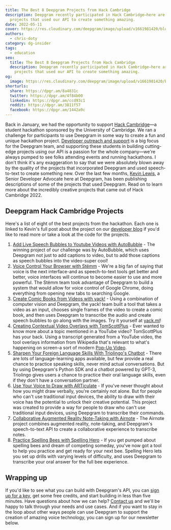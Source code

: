 ```yaml
---
title: The Best 8 Deepgram Projects from Hack Cambridge
description: Deepgram recently participated in Hack Cambridge—here are the top 8
  projects that used our API to create something amazing.
date: 2022-05-11
cover: https://res.cloudinary.com/deepgram/image/upload/v1661981420/blog/best-8-deepgram-projects-hack-cambridge/best-dg-projects-hack-cambridge-thumb-554x220%402x.png
authors:
  - chris-doty
category: dg-insider
tags:
  - education
seo:
  title: The Best 8 Deepgram Projects from Hack Cambridge
  description: Deepgram recently participated in Hack Cambridge—here are the top 8
    projects that used our API to create something amazing.
og:
  image: https://res.cloudinary.com/deepgram/image/upload/v1661981420/blog/best-8-deepgram-projects-hack-cambridge/best-dg-projects-hack-cambridge-thumb-554x220%402x.png
shorturls:
  share: https://dpgr.am/8a4831c
  twitter: https://dpgr.am/4f84b00
  linkedin: https://dpgr.am/ccd93c1
  reddit: https://dpgr.am/3811f57
  facebook: https://dpgr.am/1442a9c
---
```

Back in January, we had the opportunity to support [Hack Cambridge](https://hackcambridge.com/)—a student hackathon sponsored by the University of Cambridge. We ran a challenge for participants to use Deepgram in some way to create a fun and unique hackathon project. [Developer outreach and support](https://sweet-pie-c52a63-blog.netlify.app/) is a big focus for the Deepgram team, and supporting these students in building cutting-edge projects using our API is a passion for the whole company—we're always pumped to see folks attending events and running hackathons. I don't think it's any exaggeration to say that we were absolutely blown away by the quality of the projects that incorporated Deepgram and used speech-to-text to create something new. Over the last few months, [Kevin Lewis](https://sweet-pie-c52a63-blog.netlify.app/authors/kevin-lewis/), a Senior Developer Advocate here at Deepgram, has been publishing descriptions of some of the projects that used Deepgram. Read on to learn more about the incredibly creative projects that came out of Hack Cambridge 2022.

<WhitepaperPromo whitepaper="latest"></WhitepaperPromo>

## Deepgram Hack Cambridge Projects

Here's a list of eight of the best projects from the hackathon. Each one is linked to Kevin's full post about the project on our [developer blog](https://sweet-pie-c52a63-blog.netlify.app/) if you'd like to read more or take a look at the code for the projects.

1. [Add Live Speech Bubbles to Youtube Videos with AutoBubble](https://sweet-pie-c52a63-blog.netlify.app/autobubble-youtube-speech-bubbles/) - The winning project of our challenge was by AutoBubble, which uses Deepgram not just to add captions to video, but to add those captions as speech bubbles into the video-super cool!
2. [Voice Control Your Browser with Stëmm](https://sweet-pie-c52a63-blog.netlify.app/voice-control-browser-stemm/) - We're a big fan of saying that voice is the next interface-and as speech-to-text tools get better and better, voice interfaces will continue to become easier to use and more powerful. The Stëmm team took advantage of Deepgram to build a system that would allow for voice control of Google Chrome, doing everything from opening new tabs to searching Google.
3. [Create Comic Books from Videos with yack!](https://sweet-pie-c52a63-blog.netlify.app/comic-books-videos-yack/) - Using a combination of computer vision and Deepgram, the yack! team built a tool that takes a video as an input, chooses single frames of the video to create a comic book, and then uses Deepgram to transcribe the audio and create speech bubbles to go along with the images. Try it yourself at [yack.ml](https://yack.ml/)!
4. [Creating Contextual Video Overlays with TomScottPlus](https://sweet-pie-c52a63-blog.netlify.app/contextual-video-overlay-tomscottplus/) - Ever wanted to know more about a topic mentioned in a YouTube video? TomScottPlus has your back. Using a transcript generated from a YouTube video, the tool overlays information from Wikipedia that's relevant to what's happening on screen-a sort of modern [Pop-Up Video](https://www.youtube.com/watch?v=km728FNBInA).
5. [Sharpen Your Foreign Language Skills With Triolingo's Chatbot](https://sweet-pie-c52a63-blog.netlify.app/foreign-language-practice-triolingo/) - There are lots of language-learning apps available, but few provide a real chance to practice speaking skills, never mind actual conversations. But by using Deepgram's Python SDK and a chatbot powered by GPT-3, Triolingo gives users a chance to practice their oral language skills, even if they don't have a conversation partner.
6. [Use Your Voice to Draw with ARTiculate](https://sweet-pie-c52a63-blog.netlify.app/draw-with-your-voice-articulate/) - If you've never thought about how you might draw verbally, you're certainly not alone. But for people who can't use traditional input devices, the ability to draw with their voice has the potential to unlock their creative potential. This project was created to provide a way for people to draw who can't use traditional input devices, using Deepgram to transcribe their commands.
7. [Collaborative Augmented Reality Note-Taking with Airnote](https://sweet-pie-c52a63-blog.netlify.app/ar-note-taking-airnote/) - The Airnote project combines augmented reality, note-taking, and Deepgram's speech-to-text API to create a collaborative experience to transcribe notes.
8. [Practice Spelling Bees with Spelling Hero](https://sweet-pie-c52a63-blog.netlify.app/practice-spelling-bees-hero/) - If you get pumped about spelling bees and dream of competing someday, you've now got a tool to help you practice and get ready for your next bee. Spelling Hero lets you set up drills with varying levels of difficulty, and uses Deepgram to transcribe your oral answer for the full bee experience.

## Wrapping up

If you'd like to see what you can build with Deepgram's API, you can [sign up for a key](https://console.deepgram.com/signup), get some free credits, and start building in less than five minutes. Have questions about how we can help? [Contact us](https://deepgram.com/contact-us/) and we'll be happy to talk through your needs and use cases. And if you want to stay in the loop about other ways people can use Deepgram to support the creation of amazing voice technology, you can sign up for our newsletter below.